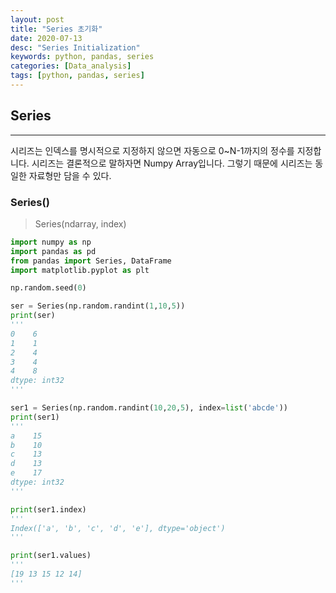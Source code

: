 ```yaml
---
layout: post
title: "Series 초기화"
date: 2020-07-13
desc: "Series Initialization"
keywords: python, pandas, series
categories: [Data_analysis]
tags: [python, pandas, series]
---
```


## Series

___

시리즈는 인덱스를 명시적으로 지정하지 않으면 자동으로 0~N-1까지의 정수를 지정합니다. 시리즈는 결론적으로 말하자면 Numpy Array입니다. 그렇기 때문에 시리즈는 동일한 자료형만 담을 수 있다.

### Series()

> Series(ndarray, index)

~~~python
import numpy as np
import pandas as pd
from pandas import Series, DataFrame
import matplotlib.pyplot as plt

np.random.seed(0)

ser = Series(np.random.randint(1,10,5))
print(ser)
'''
0    6
1    1
2    4
3    4
4    8
dtype: int32
'''

ser1 = Series(np.random.randint(10,20,5), index=list('abcde'))
print(ser1)
'''
a    15
b    10
c    13
d    13
e    17
dtype: int32
'''

print(ser1.index)
'''
Index(['a', 'b', 'c', 'd', 'e'], dtype='object')
'''

print(ser1.values)
'''
[19 13 15 12 14]
'''
~~~